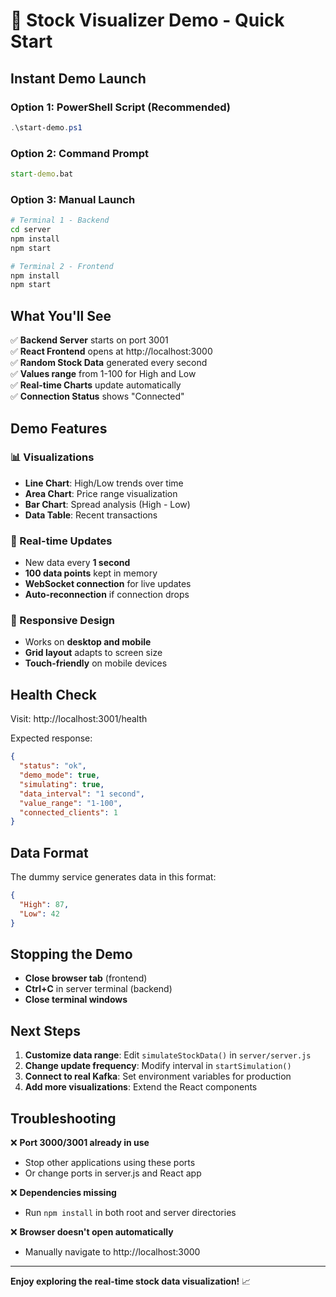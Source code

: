 # 🚀 Stock Visualizer Demo - Quick Start

## Instant Demo Launch

### Option 1: PowerShell Script (Recommended)
```powershell
.\start-demo.ps1
```

### Option 2: Command Prompt
```cmd
start-demo.bat
```

### Option 3: Manual Launch
```bash
# Terminal 1 - Backend
cd server
npm install
npm start

# Terminal 2 - Frontend  
npm install
npm start
```

## What You'll See

✅ **Backend Server** starts on port 3001  
✅ **React Frontend** opens at http://localhost:3000  
✅ **Random Stock Data** generated every second  
✅ **Values range** from 1-100 for High and Low  
✅ **Real-time Charts** update automatically  
✅ **Connection Status** shows "Connected"  

## Demo Features

### 📊 Visualizations
- **Line Chart**: High/Low trends over time
- **Area Chart**: Price range visualization  
- **Bar Chart**: Spread analysis (High - Low)
- **Data Table**: Recent transactions

### 🔄 Real-time Updates
- New data every **1 second**
- **100 data points** kept in memory
- **WebSocket connection** for live updates
- **Auto-reconnection** if connection drops

### 📱 Responsive Design
- Works on **desktop and mobile**
- **Grid layout** adapts to screen size
- **Touch-friendly** on mobile devices

## Health Check

Visit: http://localhost:3001/health

Expected response:
```json
{
  "status": "ok",
  "demo_mode": true,
  "simulating": true,
  "data_interval": "1 second",
  "value_range": "1-100",
  "connected_clients": 1
}
```

## Data Format

The dummy service generates data in this format:
```json
{
  "High": 87,
  "Low": 42
}
```

## Stopping the Demo

- **Close browser tab** (frontend)
- **Ctrl+C** in server terminal (backend)
- **Close terminal windows**

## Next Steps

1. **Customize data range**: Edit `simulateStockData()` in `server/server.js`
2. **Change update frequency**: Modify interval in `startSimulation()`
3. **Connect to real Kafka**: Set environment variables for production
4. **Add more visualizations**: Extend the React components

## Troubleshooting

❌ **Port 3000/3001 already in use**
- Stop other applications using these ports
- Or change ports in server.js and React app

❌ **Dependencies missing**
- Run `npm install` in both root and server directories

❌ **Browser doesn't open automatically**  
- Manually navigate to http://localhost:3000

---

**Enjoy exploring the real-time stock data visualization!** 📈